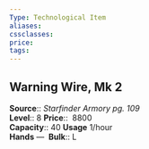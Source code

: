 ```yaml
---
Type: Technological Item
aliases:
cssclasses:
price: 
tags:
---
```

## Warning Wire, Mk 2

**Source**:: _Starfinder Armory pg. 109_  
**Level**:: 8
**Price**::  8800  
**Capacity**:: 40 **Usage** 1/hour  
**Hands** — 
**Bulk**:: L